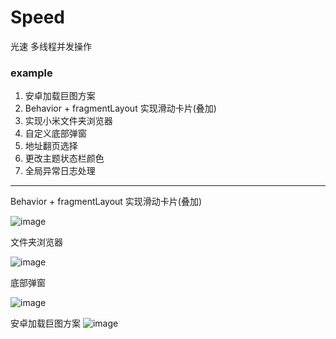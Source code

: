 # Speed
光速  多线程并发操作

### example
1. 安卓加载巨图方案
2. Behavior + fragmentLayout 实现滑动卡片(叠加)
3. 实现小米文件夹浏览器
4. 自定义底部弹窗
5. 地址翻页选择
6. 更改主题状态栏颜色
7. 全局异常日志处理




---------------------------------------------------------------
Behavior + fragmentLayout 实现滑动卡片(叠加)

![image](https://raw.githubusercontent.com/OnTheWay1991/res/master/android/201808290801Behavior.png)

文件夹浏览器

![image](https://raw.githubusercontent.com/OnTheWay1991/res/master/android/20180829_0903_文件夹浏览器.png)

底部弹窗

![image](https://raw.githubusercontent.com/OnTheWay1991/res/master/android/201808290902_自定义底部弹窗.png)

安卓加载巨图方案
![image](https://raw.githubusercontent.com/OnTheWay1991/res/master/android/20180829_安卓加载巨图方案.jpg)
